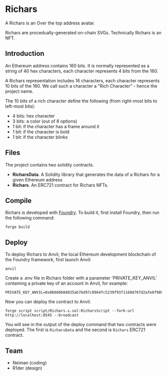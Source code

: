 # Richars
A Richars is an Over the top address avatar.

Richars are procedually-generated on-chain SVGs. Technically Richars is an NFT.

## Introduction
An Ethereum address contains 160 bits. It is normally represented as a string of 40 hex characters, each character represents 4 bits from the 160.

A Richars representation includes 16 characters, each character represents 10 bits of the 160. We call such a character a "Rich Character" - hence the project name.

The 10 bits of a rich character define the following (from right-most bits to left-most bits):

- 4 bits: hex character
- 3 bits: a color (out of 8 options)
- 1 bit: if the character has a frame around it
- 1 bit: if the character is bold
- 1 bit: if the character blinks

## Files
The project contains two solidity contracts.
- **RicharsData**. A Solidity library that generates the data of a Richars for a given Ethereum address
- **Richars**. An ERC721 contract for Richars NFTs.

## Compile
Richars is developed with [Foundry](https://getfoundry.sh/). To build it, first install Foundry, then run the following command:
```
forge build
```

## Deploy
To deploy Richars to Anvil, the local Ethereum development blockchain of the Foundry framework, first launch Anvil:
```
anvil
```

Create a .env file in Richars folder with a parameter 'PRIVATE_KEY_ANVIL' containing a private key of an account in Anvil, for example:
```
PRIVATE_KEY_ANVIL=0x86660b04835ab7bd97c8964fc5239f93f1160d76fd2afe8f9891082132197a7a
```

Now you can deploy the contract to Anvil.
```
forge script script/Richars.s.sol:RicharsScript --fork-url http://localhost:8545 --broadcast
```

You will see in the output of the deploy command that two contracts were deployed. The first is `RicharsData` and the second is `Richars` ERC721 contract.

## Team
- Neiman (coding)
- R1der (design)
